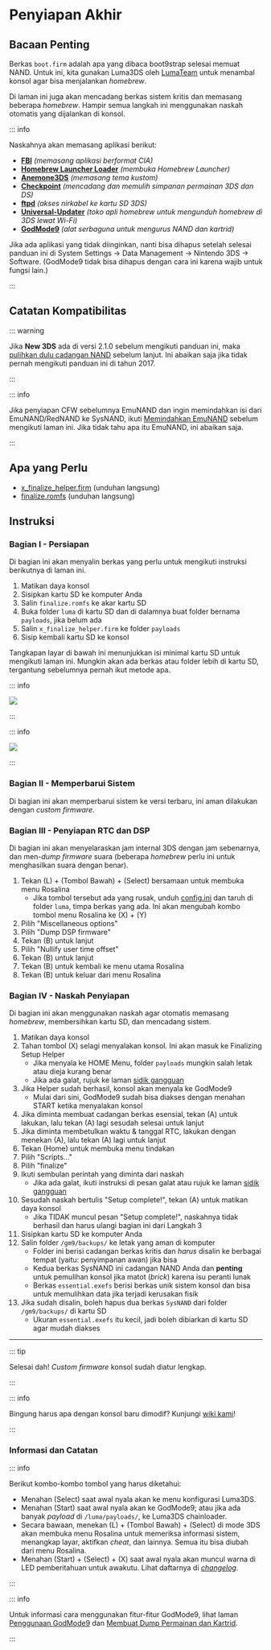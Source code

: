 # Penyiapan Akhir

## Bacaan Penting

Berkas `boot.firm` adalah apa yang dibaca boot9strap selesai memuat NAND. Untuk ini, kita gunakan Luma3DS oleh [LumaTeam](https://github.com/LumaTeam/) untuk menambal konsol agar bisa menjalankan _homebrew_.

Di laman ini juga akan mencadang berkas sistem kritis dan memasang beberapa _homebrew_. Hampir semua langkah ini menggunakan naskah otomatis yang dijalankan di konsol.

::: info

Naskahnya akan memasang aplikasi berikut:

- **[FBI](https://github.com/lifehackerhansol/FBI)** _(memasang aplikasi berformat CIA)_
- **[Homebrew Launcher Loader](https://github.com/PabloMK7/homebrew_launcher_dummy)** _(membuka Homebrew Launcher)_
- **[Anemone3DS](https://github.com/astronautlevel2/Anemone3DS)** _(memasang tema kustom)_
- **[Checkpoint](https://github.com/FlagBrew/Checkpoint)** _(mencadang dan memulih simpanan permainan 3DS dan DS)_
- **[ftpd](https://github.com/mtheall/ftpd)** _(akses nirkabel ke kartu SD 3DS)_
- **[Universal-Updater](https://github.com/Universal-Team/Universal-Updater/)** _(toko apli homebrew untuk mengunduh homebrew di 3DS lewat Wi-Fi)_
- **[GodMode9](https://github.com/d0k3/GodMode9)** _(alat serbaguna untuk mengurus NAND dan kartrid)_

Jika ada aplikasi yang tidak diinginkan, nanti bisa dihapus setelah selesai panduan ini di System Settings -> Data Management -> Nintendo 3DS -> Software. (GodMode9 tidak bisa dihapus dengan cara ini karena wajib untuk fungsi lain.)

:::

## Catatan Kompatibilitas

::: warning

Jika **New 3DS** ada di versi 2.1.0 sebelum mengikuti panduan ini, maka [pulihkan dulu cadangan NAND](godmode9-usage#restoring-a-nand-backup) sebelum lanjut. Ini abaikan saja jika tidak pernah mengikuti panduan ini di tahun 2017.

:::

::: info

Jika penyiapan CFW sebelumnya EmuNAND dan ingin memindahkan isi dari EmuNAND/RedNAND ke SysNAND, ikuti [Memindahkan EmuNAND](move-emunand) sebelum mengikuti laman ini. Jika tidak tahu apa itu EmuNAND, ini abaikan saja.

:::

## Apa yang Perlu

- [x_finalize_helper.firm](https://github.com/hacks-guide/finalize/releases/latest/download/x_finalize_helper.firm) (unduhan langsung)
- [finalize.romfs](https://github.com/hacks-guide/finalize/releases/latest/download/finalize.romfs) (unduhan langsung)

## Instruksi

### Bagian I - Persiapan

Di bagian ini akan menyalin berkas yang perlu untuk mengikuti instruksi berikutnya di laman ini.

1. Matikan daya konsol
2. Sisipkan kartu SD ke komputer Anda
3. Salin `finalize.romfs` ke akar kartu SD
4. Buka folder `luma` di kartu SD dan di dalamnya buat folder bernama `payloads`, jika belum ada
5. Salin `x_finalize_helper.firm` ke folder `payloads`
6. Sisip kembali kartu SD ke konsol

Tangkapan layar di bawah ini menunjukkan isi minimal kartu SD untuk mengikuti laman ini. Mungkin akan ada berkas atau folder lebih di kartu SD, tergantung sebelumnya pernah ikut metode apa.

::: info

![](/images/screenshots/finalizing-root-layout.png)

:::

::: info

![](/images/screenshots/finalizing-luma-payloads.png)

:::

### Bagian II - Memperbarui Sistem

Di bagian ini akan memperbarui sistem ke versi terbaru, ini aman dilakukan dengan _custom firmware_.

<!--@include: ./_include/sysupdate.md -->

### Bagian III - Penyiapan RTC dan DSP

Di bagian ini akan menyelaraskan jam internal 3DS dengan jam sebenarnya, dan men-_dump firmware_ suara (beberapa _homebrew_ perlu ini untuk menghasilkan suara dengan benar).

1. Tekan (L) + (Tombol Bawah) + (Select) bersamaan untuk membuka menu Rosalina
   - Jika tombol tersebut ada yang rusak, unduh [config.ini](/assets/config.ini) dan taruh di folder `luma`, timpa berkas yang ada. Ini akan mengubah kombo tombol menu Rosalina ke (X) + (Y)
2. Pilih "Miscellaneous options"
3. Pilih "Dump DSP firmware"
4. Tekan (B) untuk lanjut
5. Pilih "Nullify user time offset"
6. Tekan (B) untuk lanjut
7. Tekan (B) untuk kembali ke menu utama Rosalina
8. Tekan (B) untuk keluar dari menu Rosalina

### Bagian IV - Naskah Penyiapan

Di bagian ini akan menggunakan naskah agar otomatis memasang _homebrew_, membersihkan kartu SD, dan mencadang sistem.

1. Matikan daya konsol
2. Tahan tombol (X) selagi menyalakan konsol. Ini akan masuk ke Finalizing Setup Helper
   - Jika menyala ke HOME Menu, folder `payloads` mungkin salah letak atau dieja kurang benar
   - Jika ada galat, rujuk ke laman [sidik gangguan](troubleshooting-finalizing-setup)
3. Jika Helper sudah berhasil, konsol akan menyala ke GodMode9
   - Mulai dari sini, GodMode9 sudah bisa diakses dengan menahan START ketika menyalakan konsol
4. Jika diminta membuat cadangan berkas esensial, tekan (A) untuk lakukan, lalu tekan (A) lagi sesudah selesai untuk lanjut
5. Jika diminta membetulkan waktu & tanggal RTC, lakukan dengan menekan (A), lalu tekan (A) lagi untuk lanjut
6. Tekan (Home) untuk membuka menu tindakan
7. Pilih "Scripts..."
8. Pilih "finalize"
9. Ikuti sembulan perintah yang diminta dari naskah
   - Jika ada galat, ikuti instruksi di pesan galat atau rujuk ke laman [sidik gangguan](troubleshooting-finalizing-setup)
10. Sesudah naskah bertulis "Setup complete!", tekan (A) untuk matikan daya konsol
    - Jika TIDAK muncul pesan "Setup complete!", naskahnya tidak berhasil dan harus ulangi bagian ini dari Langkah 3
11. Sisipkan kartu SD ke komputer Anda
12. Salin folder `/gm9/backups/` ke letak yang aman di komputer
    - Folder ini berisi cadangan berkas kritis dan _harus_ disalin ke berbagai tempat (yaitu: penyimpanan awan) jika bisa
    - Kedua berkas SysNAND ini cadangan NAND Anda dan **penting** untuk pemulihan konsol jika matot (_brick_) karena isu peranti lunak
    - Berkas `essential.exefs` berisi berkas unik sistem konsol dan bisa untuk memulihkan data jika terjadi kerusakan fisik
13. Jika sudah disalin, boleh hapus dua berkas `SysNAND` dari folder `/gm9/backups/` di kartu SD
    - Ukuran `essential.exefs` itu kecil, jadi boleh dibiarkan di kartu SD agar mudah diakses

___

::: tip

Selesai dah! _Custom firmware_ konsol sudah diatur lengkap.

:::

::: info

Bingung harus apa dengan konsol baru dimodif? Kunjungi [wiki kami](https://wiki.hacks.guide/wiki/3DS:Things_to_do)!

:::

### Informasi dan Catatan

::: info

Berikut kombo-kombo tombol yang harus diketahui:

- Menahan (Select) saat awal nyala akan ke menu konfigurasi Luma3DS.
- Menahan (Start) saat awal nyala akan ke GodMode9; atau jika ada banyak _payload_ di `/luma/payloads/`, ke Luma3DS chainloader.
- Secara bawaan, menekan (L) + (Tombol Bawah) + (Select) di mode 3DS akan membuka menu Rosalina untuk memeriksa informasi sistem, menangkap layar, aktifkan _cheat_, dan lainnya. Semua itu bisa diubah dari menu Rosalina.
- Menahan (Start) + (Select) + (X) saat awal nyala akan muncul warna di LED pemberitahuan untuk awakutu. Lihat daftarnya di [_changelog_](https://github.com/SciresM/boot9strap/releases/tag/1.4).

:::

::: info

Untuk informasi cara menggunakan fitur-fitur GodMode9, lihat laman [Penggunaan GodMode9](godmode9-usage) dan [Membuat Dump Permainan dan Kartrid](dumping-titles-and-game-cartridges).

:::
